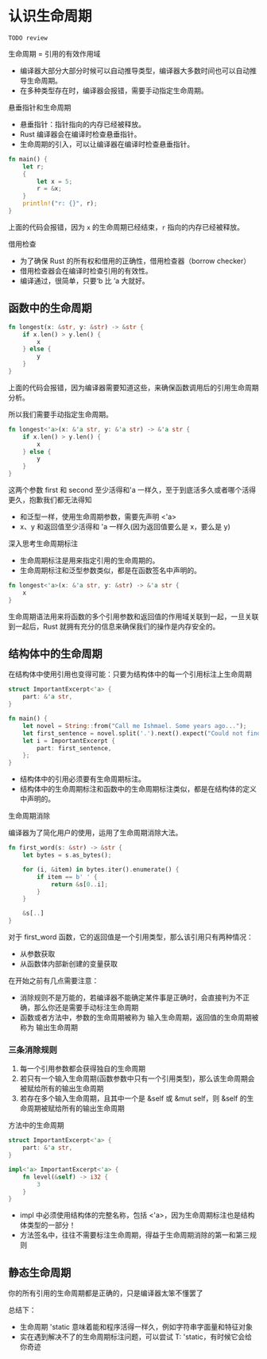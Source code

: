 # 认识生命周期

`TODO review`

生命周期 = 引用的有效作用域

- 编译器大部分大部分时候可以自动推导类型，编译器大多数时间也可以自动推导生命周期。
- 在多种类型存在时，编译器会报错，需要手动指定生命周期。

悬垂指针和生命周期

- 悬垂指针：指针指向的内存已经被释放。
- Rust 编译器会在编译时检查悬垂指针。
- 生命周期的引入，可以让编译器在编译时检查悬垂指针。

```rust
fn main() {
    let r;
    {
        let x = 5;
        r = &x;
    }
    println!("r: {}", r);
}
```

上面的代码会报错，因为 `x` 的生命周期已经结束，`r` 指向的内存已经被释放。

借用检查

- 为了确保 Rust 的所有权和借用的正确性，借用检查器（borrow checker）
- 借用检查器会在编译时检查引用的有效性。
- 编译通过，很简单，只要‘b 比 ’a 大就好。

## 函数中的生命周期

```rust
fn longest(x: &str, y: &str) -> &str {
    if x.len() > y.len() {
        x
    } else {
        y
    }
}
```

上面的代码会报错，因为编译器需要知道这些，来确保函数调用后的引用生命周期分析。

所以我们需要手动指定生命周期。

```rust
fn longest<'a>(x: &'a str, y: &'a str) -> &'a str {
    if x.len() > y.len() {
        x
    } else {
        y
    }
}
```

这两个参数 first 和 second 至少活得和'a 一样久，至于到底活多久或者哪个活得更久，抱歉我们都无法得知

- 和泛型一样，使用生命周期参数，需要先声明 <'a>
- x、y 和返回值至少活得和 'a 一样久(因为返回值要么是 x，要么是 y)

深入思考生命周期标注

- 生命周期标注是用来指定引用的生命周期的。
- 生命周期标注和泛型参数类似，都是在函数签名中声明的。

```rust
fn longest<'a>(x: &'a str, y: &str) -> &'a str {
    x
}
```

生命周期语法用来将函数的多个引用参数和返回值的作用域关联到一起，一旦关联到一起后，Rust 就拥有充分的信息来确保我们的操作是内存安全的。

## 结构体中的生命周期

在结构体中使用引用也变得可能：只要为结构体中的每一个引用标注上生命周期

```rust
struct ImportantExcerpt<'a> {
    part: &'a str,
}

fn main() {
    let novel = String::from("Call me Ishmael. Some years ago...");
    let first_sentence = novel.split('.').next().expect("Could not find a '.'");
    let i = ImportantExcerpt {
        part: first_sentence,
    };
}
```

- 结构体中的引用必须要有生命周期标注。
- 结构体中的生命周期标注和函数中的生命周期标注类似，都是在结构体的定义中声明的。

生命周期消除

编译器为了简化用户的使用，运用了生命周期消除大法。

```rust
fn first_word(s: &str) -> &str {
    let bytes = s.as_bytes();

    for (i, &item) in bytes.iter().enumerate() {
        if item == b' ' {
            return &s[0..i];
        }
    }

    &s[..]
}
```

对于 first_word 函数，它的返回值是一个引用类型，那么该引用只有两种情况：

- 从参数获取
- 从函数体内部新创建的变量获取

在开始之前有几点需要注意：

- 消除规则不是万能的，若编译器不能确定某件事是正确时，会直接判为不正确，那么你还是需要手动标注生命周期
- 函数或者方法中，参数的生命周期被称为 输入生命周期，返回值的生命周期被称为 输出生命周期

### 三条消除规则

1. 每一个引用参数都会获得独自的生命周期
2. 若只有一个输入生命周期(函数参数中只有一个引用类型)，那么该生命周期会被赋给所有的输出生命周期
3. 若存在多个输入生命周期，且其中一个是 &self 或 &mut self，则 &self 的生命周期被赋给所有的输出生命周期

方法中的生命周期

```rust
struct ImportantExcerpt<'a> {
    part: &'a str,
}

impl<'a> ImportantExcerpt<'a> {
    fn level(&self) -> i32 {
        3
    }
}
```

- impl 中必须使用结构体的完整名称，包括 <'a>，因为生命周期标注也是结构体类型的一部分！
- 方法签名中，往往不需要标注生命周期，得益于生命周期消除的第一和第三规则

## 静态生命周期

你的所有引用的生命周期都是正确的，只是编译器太笨不懂罢了

总结下：

- 生命周期 'static 意味着能和程序活得一样久，例如字符串字面量和特征对象
- 实在遇到解决不了的生命周期标注问题，可以尝试 T: 'static，有时候它会给你奇迹
